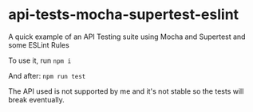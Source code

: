 # api-tests-mocha-supertest-eslint
A quick example of an API Testing suite using Mocha and Supertest and some ESLint Rules

To use it, run 
`npm i`

And after:
`npm run test`

The API used is not supported by me and it's not stable so the tests will break eventually.
